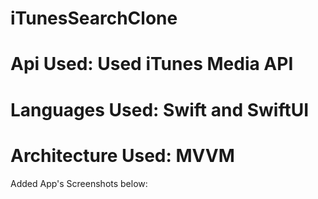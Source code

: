 # iTunesSearchClone

# Api Used: Used iTunes Media API
# Languages Used: Swift and SwiftUI
# Architecture Used: MVVM

Added App's Screenshots below:
